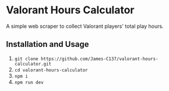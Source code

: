 # Valorant Hours Calculator

A simple web scraper to collect Valorant players' total play hours.

## Installation and Usage

1. `git clone https://github.com/James-C137/valorant-hours-calculator.git`
1. `cd valorant-hours-calculator`
1. `npm i`
1. `npm run dev`
